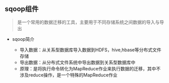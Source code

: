 ## sqoop组件

> 是一个常用的数据迁移的工具，主要用于不同存储系统之间数据的导入与导出

- sqoop简介

  - 导入数据：从关系型数据库导入数据到HDFS，hive,hbase等分布式文件存储
  - 导出数据：从分布式文件系统中导出数据到关系型数据库中
  - 原理：是将执行命令转化为MapReduce作业来执行数据的迁移，其中不涉及reduce操作，是一个特殊的MapReduce作业